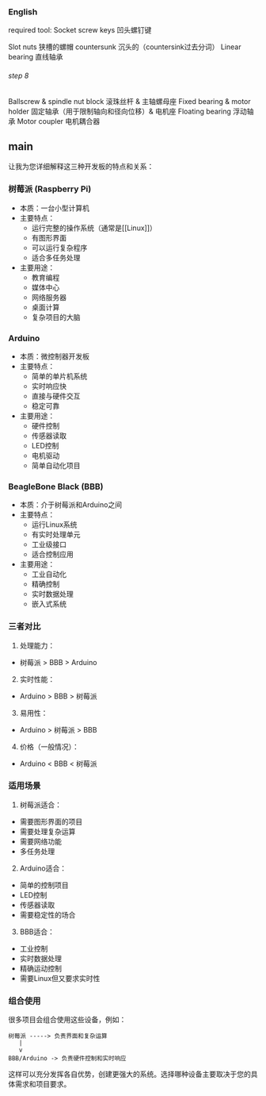 ### English
required tool: Socket screw keys 凹头螺钉键

Slot nuts 狭槽的螺帽
countersunk 沉头的（countersink过去分词）
Linear bearing 直线轴承


###### step 8 
Ballscrew & spindle nut block 滚珠丝杆 & 主轴螺母座
Fixed bearing & motor holder 固定轴承（用于限制轴向和径向位移）& 电机座
Floating bearing 浮动轴承
Motor coupler 电机耦合器



## main
让我为您详细解释这三种开发板的特点和关系：

### 树莓派 (Raspberry Pi)
- 本质：一台小型计算机
- 主要特点：
  - 运行完整的操作系统（通常是[[Linux]]）
  - 有图形界面
  - 可以运行复杂程序
  - 适合多任务处理
- 主要用途：
  - 教育编程
  - 媒体中心
  - 网络服务器
  - 桌面计算
  - 复杂项目的大脑

### Arduino
- 本质：微控制器开发板
- 主要特点：
  - 简单的单片机系统
  - 实时响应快
  - 直接与硬件交互
  - 稳定可靠
- 主要用途：
  - 硬件控制
  - 传感器读取
  - LED控制
  - 电机驱动
  - 简单自动化项目

### BeagleBone Black (BBB)
- 本质：介于树莓派和Arduino之间
- 主要特点：
  - 运行Linux系统
  - 有实时处理单元
  - 工业级接口
  - 适合控制应用
- 主要用途：
  - 工业自动化
  - 精确控制
  - 实时数据处理
  - 嵌入式系统

### 三者对比

1. 处理能力：
- 树莓派 > BBB > Arduino

2. 实时性能：
- Arduino > BBB > 树莓派

3. 易用性：
- Arduino > 树莓派 > BBB

4. 价格（一般情况）：
- Arduino < BBB < 树莓派

### 适用场景

1. 树莓派适合：
- 需要图形界面的项目
- 需要处理复杂运算
- 需要网络功能
- 多任务处理

2. Arduino适合：
- 简单的控制项目
- LED控制
- 传感器读取
- 需要稳定性的场合

3. BBB适合：
- 工业控制
- 实时数据处理
- 精确运动控制
- 需要Linux但又要求实时性

### 组合使用

很多项目会组合使用这些设备，例如：
```
树莓派 -----> 负责界面和复杂运算
   |
   v
BBB/Arduino -> 负责硬件控制和实时响应
```

这样可以充分发挥各自优势，创建更强大的系统。选择哪种设备主要取决于您的具体需求和项目要求。
